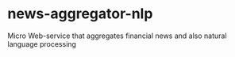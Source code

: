 # news-aggregator-nlp
Micro Web-service that aggregates financial news and also natural language processing
